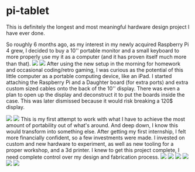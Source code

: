 # pi-tablet
This is definitely the longest and most meaningful hardware design project I have ever done.

So roughly 6 months ago, as my interest in my newly acquired Raspberry Pi 4 grew, I decided to buy a 10'' portable monitor and a small keyboard to more properly use my it as a computer (and it has proven itself much more than that).
<img src="media/DSC_1778.JPG">
<img src="media/DSC_1779.JPG">
After using the new setup in the morning for homework and occasional coding/retro gaming, I was curious as the potential of this little computer as a portable computing device, like an iPad.
I started attaching the Raspberry Pi and a Daughter board (for extra ports) and extra custom sized cables onto the back of the 10'' display. 
There was even a plan to open up the display and deconstruct it to put the boards inside the case. This was later dismissed because it would risk breaking a 120$ display.

<img src="media/PXL_20210209_145319767.jpg">
<img src="media/PXL_20210415_013134809.jpg">
This is my first attempt to work with what I have to achieve the most amount of portability out of what's around. And deep down, I know this would transform into something else.
After getting my first internship, I felt more financially confident, so a few investments were made. I invested on custom and new hardware to experiment, as well as new tooling for a proper workshop, and a 3d printer. I knew to get this project complete, I need complete control over my design and fabrication process.

<img src="media/PXL_20210514_192956366.jpg">
<img src="media/PXL_20210524_035250328.jpg">

<img src="media/PXL_20210530_235600738.jpg">



<img src="media/PXL_20211121_012631133.jpg">
<img src="media/PXL_20211121_012647713.jpg">
<img src="media/PXL_20211121_012715046.jpg">
                             
              
